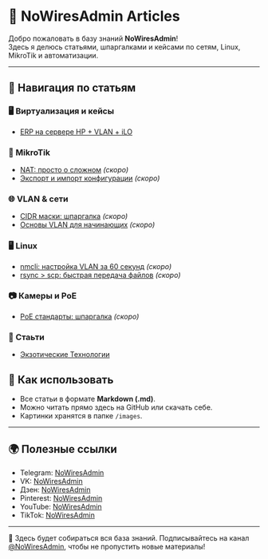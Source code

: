 # 📡 NoWiresAdmin Articles

Добро пожаловать в базу знаний **NoWiresAdmin**!  
Здесь я делюсь статьями, шпаргалками и кейсами по сетям, Linux, MikroTik и автоматизации.

---

## 📑 Навигация по статьям

### 🖥 Виртуализация и кейсы
- [ERP на сервере HP + VLAN + iLO](articles/erp_hp_vlan_ilo.md)

### 🔌 MikroTik
- [NAT: просто о сложном](articles/mikrotik_nat.md) _(скоро)_
- [Экспорт и импорт конфигурации](articles/mikrotik_export_import.md) _(скоро)_

### 🌐 VLAN & сети
- [CIDR маски: шпаргалка](articles/vlan_cidr.md) _(скоро)_
- [Основы VLAN для начинающих](articles/vlan_basics.md) _(скоро)_

### 🖥 Linux
- [nmcli: настройка VLAN за 60 секунд](articles/linux_nmcli_vlan.md) _(скоро)_
- [rsync > scp: быстрая передача файлов](articles/linux_rsync.md) _(скоро)_

### 📷 Камеры и PoE
- [PoE стандарты: шпаргалка](articles/camera_poe.md) _(скоро)_


### 📰 Стаьти
- [Экзотические Технологии](articles/articles.md)

## 🚀 Как использовать
- Все статьи в формате **Markdown (.md)**.  
- Можно читать прямо здесь на GitHub или скачать себе.  
- Картинки хранятся в папке `/images`.

---

## 🌍 Полезные ссылки
- Telegram: [NoWiresAdmin](https://t.me/NoWiresAdmin)  
- VK: [NoWiresAdmin](https://vk.com/n0w1resdmin)  
- Дзен: [NoWiresAdmin](https://dzen.ru/nowiresadmin)  
- Pinterest: [NoWiresAdmin](https://ru.pinterest.com/NoWiresAdmin)  
- YouTube: [NoWiresAdmin](https://www.youtube.com/@NoWiresAdmin)
- TikTok: [NoWiresAdmin](https://www.tiktok.com/@nowiresadmin)

---

📌 Здесь будет собираться вся база знаний. Подписывайтесь на канал [@NoWiresAdmin](https://t.me/NoWiresAdmin), чтобы не пропустить новые материалы!
